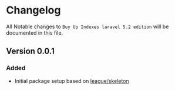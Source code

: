 # Changelog

All Notable changes to `Buy Up Indexes laravel 5.2 edition` will be documented in this file.

## Version 0.0.1

### Added
- Initial package setup based on [league/skeleton](https://github.com/thephpleague/skeleton)
